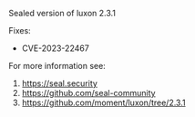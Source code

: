 Sealed version of luxon 2.3.1

Fixes:
- CVE-2023-22467

For more information see:
  1. https://seal.security
  2. https://github.com/seal-community
  3. https://github.com/moment/luxon/tree/2.3.1
